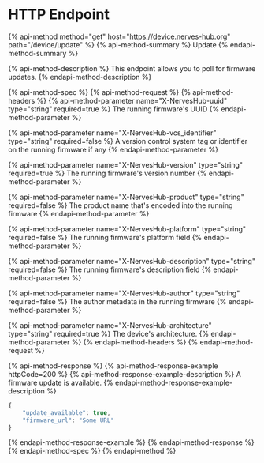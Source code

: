 # HTTP Endpoint

{% api-method method="get" host="https://device.nerves-hub.org" path="/device/update" %}
{% api-method-summary %}
Update
{% endapi-method-summary %}

{% api-method-description %}
This endpoint allows you to poll for firmware updates.
{% endapi-method-description %}

{% api-method-spec %}
{% api-method-request %}
{% api-method-headers %}
{% api-method-parameter name="X-NervesHub-uuid" type="string" required=true %}
The running firmware's UUID
{% endapi-method-parameter %}

{% api-method-parameter name="X-NervesHub-vcs\_identifier" type="string" required=false %}
A version control system tag or identifier on the running firmware if any
{% endapi-method-parameter %}

{% api-method-parameter name="X-NervesHub-version" type="string" required=true %}
The running firmware's version number
{% endapi-method-parameter %}

{% api-method-parameter name="X-NervesHub-product" type="string" required=false %}
The product name that's encoded into the running firmware
{% endapi-method-parameter %}

{% api-method-parameter name="X-NervesHub-platform" type="string" required=false %}
The running firmware's platform field
{% endapi-method-parameter %}

{% api-method-parameter name="X-NervesHub-description" type="string" required=false %}
The running firmware's description field
{% endapi-method-parameter %}

{% api-method-parameter name="X-NervesHub-author" type="string" required=false %}
The author metadata in the running firmware
{% endapi-method-parameter %}

{% api-method-parameter name="X-NervesHub-architecture" type="string" required=true %}
The device's architecture.
{% endapi-method-parameter %}
{% endapi-method-headers %}
{% endapi-method-request %}

{% api-method-response %}
{% api-method-response-example httpCode=200 %}
{% api-method-response-example-description %}
A firmware update is available.
{% endapi-method-response-example-description %}

```javascript
{
    "update_available": true,
    "firmware_url": "Some URL"
}
```
{% endapi-method-response-example %}
{% endapi-method-response %}
{% endapi-method-spec %}
{% endapi-method %}
